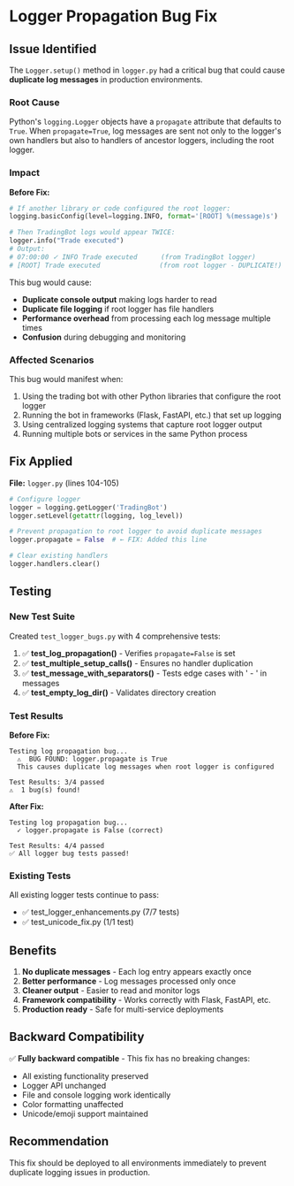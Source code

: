# Logger Propagation Bug Fix

## Issue Identified

The `Logger.setup()` method in `logger.py` had a critical bug that could cause **duplicate log messages** in production environments.

### Root Cause

Python's `logging.Logger` objects have a `propagate` attribute that defaults to `True`. When `propagate=True`, log messages are sent not only to the logger's own handlers but also to handlers of ancestor loggers, including the root logger.

### Impact

**Before Fix:**
```python
# If another library or code configured the root logger:
logging.basicConfig(level=logging.INFO, format='[ROOT] %(message)s')

# Then TradingBot logs would appear TWICE:
logger.info("Trade executed")
# Output:
# 07:00:00 ✓ INFO Trade executed      (from TradingBot logger)
# [ROOT] Trade executed               (from root logger - DUPLICATE!)
```

This bug would cause:
- **Duplicate console output** making logs harder to read
- **Duplicate file logging** if root logger has file handlers
- **Performance overhead** from processing each log message multiple times
- **Confusion** during debugging and monitoring

### Affected Scenarios

This bug would manifest when:
1. Using the trading bot with other Python libraries that configure the root logger
2. Running the bot in frameworks (Flask, FastAPI, etc.) that set up logging
3. Using centralized logging systems that capture root logger output
4. Running multiple bots or services in the same Python process

## Fix Applied

**File:** `logger.py` (lines 104-105)

```python
# Configure logger
logger = logging.getLogger('TradingBot')
logger.setLevel(getattr(logging, log_level))

# Prevent propagation to root logger to avoid duplicate messages
logger.propagate = False  # ← FIX: Added this line

# Clear existing handlers
logger.handlers.clear()
```

## Testing

### New Test Suite
Created `test_logger_bugs.py` with 4 comprehensive tests:

1. ✅ **test_log_propagation()** - Verifies `propagate=False` is set
2. ✅ **test_multiple_setup_calls()** - Ensures no handler duplication
3. ✅ **test_message_with_separators()** - Tests edge cases with ' - ' in messages
4. ✅ **test_empty_log_dir()** - Validates directory creation

### Test Results

**Before Fix:**
```
Testing log propagation bug...
  ⚠️  BUG FOUND: logger.propagate is True
  This causes duplicate log messages when root logger is configured
  
Test Results: 3/4 passed
⚠️  1 bug(s) found!
```

**After Fix:**
```
Testing log propagation bug...
  ✓ logger.propagate is False (correct)

Test Results: 4/4 passed
✅ All logger bug tests passed!
```

### Existing Tests
All existing logger tests continue to pass:
- ✅ test_logger_enhancements.py (7/7 tests)
- ✅ test_unicode_fix.py (1/1 test)

## Benefits

1. **No duplicate messages** - Each log entry appears exactly once
2. **Better performance** - Log messages processed only once
3. **Cleaner output** - Easier to read and monitor logs
4. **Framework compatibility** - Works correctly with Flask, FastAPI, etc.
5. **Production ready** - Safe for multi-service deployments

## Backward Compatibility

✅ **Fully backward compatible** - This fix has no breaking changes:
- All existing functionality preserved
- Logger API unchanged
- File and console logging work identically
- Color formatting unaffected
- Unicode/emoji support maintained

## Recommendation

This fix should be deployed to all environments immediately to prevent duplicate logging issues in production.
